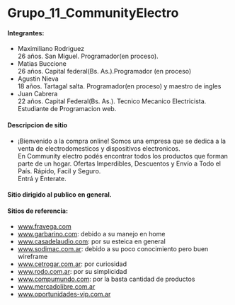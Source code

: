 # Grupo_11_CommunityElectro
#### Integrantes:
- Maximiliano Rodriguez  
  26 años. San Miguel. Programador(en proceso).
- Matias Buccione   
  26 años. Capital federal(Bs. As.).Programador (en proceso)
- Agustin Nieva   
  18 años. Tartagal salta. Programador(en proceso) y maestro de ingles
- Juan Cabrera  
  22 años. Capital Federal(Bs. As.). Tecnico Mecanico Electricista. Estudiante de Programacion web.


#### Descripcion de sitio
- ¡Bienvenido a la compra online!
Somos una empresa que se dedica a la venta de electrodomesticos y dispositivos electronicos.  
En Community electro podés encontrar todos los productos que forman parte de un hogar. Ofertas Imperdibles, Descuentos y Envío a Todo el País. Rápido, Facil y Seguro.  
Entrá y Enterate.
#### Sitio dirigido al publico en general.

#### Sitios de referencia:
- www.fravega.com
- www.garbarino.com: debido a su manejo en home
- www.casadelaudio.com: por su esteica en general
- www.sodimac.com.ar: debido a su poco conocimiento pero buen wireframe
- www.cetrogar.com.ar: por curiosidad 
- www.rodo.com.ar: por su simplicidad
- www.compumundo.com: por la basta cantidad de productos
- www.mercadolibre.com.ar
- www.oportunidades-vip.com.ar
